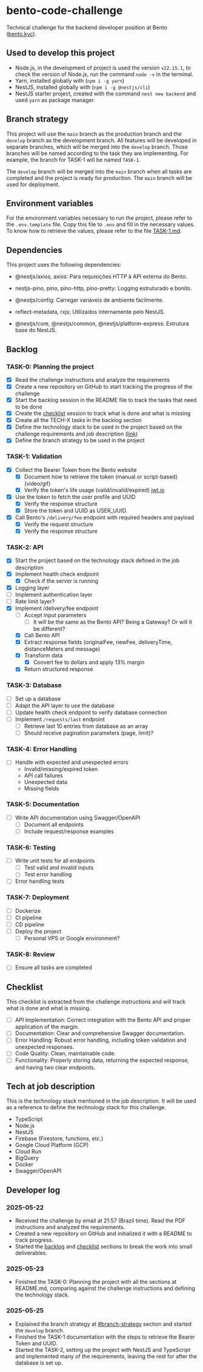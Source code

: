 # bento-code-challenge

Technical challenge for the backend developer position at Bento ([bento.kyc](https://bento.kyc)).

## Used to develop this project

- Node.js, in the development of project is used the version `v22.15.1`, to check the version of Node.js, run the command `node -v` in the terminal.
- Yarn, installed globally with (`npm i -g yarn`)
- NestJS, installed globally with (`npm i -g @nestjs/cli`)
- NestJS starter project, created with the command `nest new backend` and used `yarn` as package manager.

## Branch strategy

This project will use the `main` branch as the production branch and the `develop` branch as the development branch. All features will be developed in separate branches, which will be merged into the `develop` branch. Those branches will be named according to the task they are implementing. For example, the branch for TASK-1 will be named `TASK-1`.

The `develop` branch will be merged into the `main` branch when all tasks are completed and the project is ready for production. The `main` branch will be used for deployment.

## Environment variables

For the environment variables necessary to run the project, please refer to the `.env.template` file. Copy this file to `.env` and fill in the necessary values. To know how to retrieve the values, please refer to the file [TASK-1.md](TASK-1.md).

## Dependencies

This project uses the following dependencies:

- @nestjs/axios, axios: Para requisições HTTP à API externa do Bento.

- nestjs-pino, pino, pino-http, pino-pretty: Logging estruturado e bonito.

- @nestjs/config: Carregar variáveis de ambiente facilmente.

- reflect-metadata, rxjs: Utilizados internamente pelo NestJS.

- @nestjs/core, @nestjs/common, @nestjs/platform-express: Estrutura base do NestJS.

## Backlog

### TASK-0: Planning the project

- [x] Read the challenge instructions and analyze the requirements
- [x] Create a new repository on GitHub to start tracking the progress of the challenge
- [x] Start the backlog session in the README file to track the tasks that need to be done
- [x] Create the [checklist](#checklist) session to track what is done and what is missing
- [x] Create all the TECH-X tasks in the backlog section
- [x] Define the technology stack to be used in the project based on the challenge requirements and job description ([link](https://github.com/backend-br/vagas/issues/11910))
- [x] Define the branch strategy to be used in the project

### TASK-1: Validation

- [x] Collect the Bearer Token from the Bento website
  - [x] Document how to retrieve the token (manual or script-based) (video/gif)
  - [x] Verify the token's life usage (valid/invalid/expired) [jwt.io](https://jwt.io/)
- [x] Use the token to fetch the user profile and UUID
  - [x] Verify the response structure
  - [x] Store the token and UUID as USER_UUID.
- [x] Call Bento's `/delivery/fee` endpoint with required headers and payload
  - [x] Verify the request structure
  - [x] Verify the response structure

### TASK-2: API

- [x] Start the project based on the technology stack defined in the job description
- [x] Implement health check endpoint
  - [x] Check if the server is running
- [x] Logging layer
- [ ] Implement authentication layer
- [ ] Rate limit layer?
- [x] Implement /delivery/fee endpoint
  - [ ] Accept input parameters
    - [ ] It will be the same as the Bento API? Being a Gateway? Or will it be different?
  - [x] Call Bento API
  - [x] Extract response fields (originalFee, newFee, deliveryTime, distanceMeters and message)
  - [x] Transform data
    - [x] Convert fee to dollars and apply 13% margin
  - [x] Return structured response

### TASK-3: Database

- [ ] Set up a database
- [ ] Adapt the API layer to use the database
- [ ] Update health check endpoint to verify database connection
- [ ] Implement `/requests/last` endpoint
  - [ ] Retrieve last 10 entries from database as an array
  - [ ] Should receive pagination parameters (page, limit)?

### TASK-4: Error Handling

- [ ] Handle with expected and unexpected errors
  - Invalid/missing/expired token
  - API call failures
  - Unexpected data
  - Missing fields

### TASK-5: Documentation

- [ ] Write API documentation using Swagger/OpenAPI
  - [ ] Document all endpoints
  - [ ] Include request/response examples

### TASK-6: Testing

- [ ] Write unit tests for all endpoints
  - [ ] Test valid and invalid inputs
  - [ ] Test error handling
- [ ] Error handling tests

### TASK-7: Deployment

- [ ] Dockerize
- [ ] CI pipeline
- [ ] CD pipeline
- [ ] Deploy the project
  - [ ] Personal VPS or Google environment?

### TASK-8: Review

- [ ] Ensure all tasks are completed

## Checklist

This checklist is extracted from the challenge instructions and will track what is done and what is missing.

- [ ] API Implementation: Correct integration with the Bento API and proper application of the margin.
- [ ] Documentation: Clear and comprehensive Swagger documentation.
- [ ] Error Handling: Robust error handling, including token validation and unexpected responses.
- [ ] Code Quality: Clean, maintainable code.
- [ ] Functionality: Properly storing data, returning the expected response, and having two clear endpoints.

## Tech at job description

This is the technology stack mentioned in the job description. It will be used as a reference to define the technology stack for this challenge.

- TypeScript
- Node.js
- NestJS
- Firebase (Firestore, functions, etc.)
- Google Cloud Platform (GCP)
- Cloud Run
- BigQuery
- Docker
- Swagger/OpenAPI

## Developer log

### 2025-05-22

- Received the challenge by email at 21:57 (Brazil time). Read the PDF instructions and analyzed the requirements.
- Created a new repository on GitHub and initialized it with a README to track progress.
- Started the [backlog](#backlog) and [checklist](#checklist) sections to break the work into small deliverables.

### 2025-05-23

- Finished the TASK-0: Planning the project with all the sections at README.md, comparing against the challenge instructions and defining the technology stack.

### 2025-05-25

- Explained the branch strategy at [#branch-strategy](#branch-strategy) section and started the `develop` branch.
- Finished the TASK-1 documentation with the steps to retrieve the Bearer Token and UUID.
- Started the TASK-2, setting up the project with NestJS and TypeScript and implemented many of the requirements, leaving the rest for after the database is set up.
